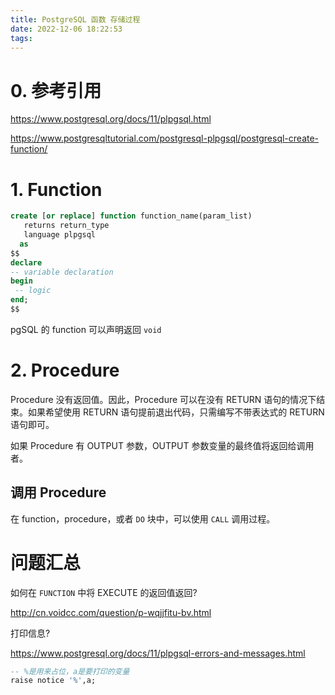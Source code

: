 ```yaml
---
title: PostgreSQL 函数 存储过程
date: 2022-12-06 18:22:53
tags:
---
```


# 0. 参考引用

https://www.postgresql.org/docs/11/plpgsql.html

https://www.postgresqltutorial.com/postgresql-plpgsql/postgresql-create-function/

# 1. Function

```sql
create [or replace] function function_name(param_list)
   returns return_type 
   language plpgsql
  as
$$
declare 
-- variable declaration
begin
 -- logic
end;
$$
```

pgSQL 的 function 可以声明返回 `void`


# 2. Procedure

Procedure 没有返回值。因此，Procedure 可以在没有 RETURN 语句的情况下结束。如果希望使用 RETURN 语句提前退出代码，只需编写不带表达式的 RETURN 语句即可。

如果 Procedure 有 OUTPUT 参数，OUTPUT 参数变量的最终值将返回给调用者。


## 调用 Procedure

在 function，procedure，或者 `DO` 块中，可以使用 `CALL` 调用过程。


# 问题汇总

如何在 `FUNCTION` 中将 EXECUTE 的返回值返回?

http://cn.voidcc.com/question/p-wqjjfitu-bv.html


打印信息?

https://www.postgresql.org/docs/11/plpgsql-errors-and-messages.html

```sql
-- %是用来占位，a是要打印的变量
raise notice '%',a;
```